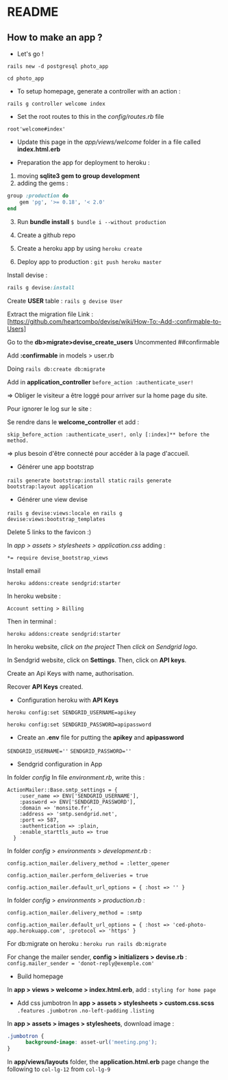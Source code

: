 # README

## How to make an app ?
* Let's go !
```
rails new -d postgresql photo_app
```

```
cd photo_app
```

- To setup homepage, generate a controller with an action : 
```
rails g controller welcome index
```

- Set the root routes to this in the _config/routes.rb_ file
```
root'welcome#index'
```

- Update this page in the _app/views/welcome_ folder in a file called **index.html.erb**

* Preparation the app for deployment to heroku : 
1. moving **sqlite3 gem to group development**
2. adding the gems :
```ruby 
group :production do
    gem 'pg', '>= 0.18', '< 2.0'
end
```
3. Run **bundle install**
```$ bundle i --without production```

4. Create a github repo
5. Create a heroku app by using 
```heroku create```

6. Deploy app to production : 
```git push heroku master```

Install devise :
```ruby
rails g devise:install
```

Create **USER** table :
```rails g devise User```

Extract the migration file
Link : [https://github.com/heartcombo/devise/wiki/How-To:-Add-:confirmable-to-Users]

Go to the **db>migrate>devise_create_users**
Uncommented ##confirmable 

Add **:confirmable** in models > user.rb

Doing 
```rails db:create db:migrate```

Add in **application_controller**
```before_action :authenticate_user!```

=> Obliger le visiteur a être loggé pour arriver sur la home page du site. 

Pour ignorer le log sur le site : 

Se rendre dans le **welcome_controller** et add : 

```skip_before_action :authenticate_user!, only [:index]** before the method.```

=> plus besoin d'être connecté pour accéder à la page d'accueil. 

* Générer une app bootstrap

```rails generate bootstrap:install static```
```rails generate bootstrap:layout application```

* Générer une view devise

```rails g devise:views:locale en```
```rails g devise:views:bootstrap_templates```

Delete 5 links to the favicon :)

In _app > assets > stylesheets > application.css_ adding :

```*= require devise_bootstrap_views```

Install email 

```heroku addons:create sendgrid:starter```

In heroku website : 

```Account setting > Billing```

Then in terminal :

```heroku addons:create sendgrid:starter```

In heroku website, _click on the project_ 
Then _click on Sendgrid logo_. 

In Sendgrid website, click on **Settings**. 
Then, click on **API keys**.

Create an Api Keys with name, authorisation. 

Recover **API Keys** created. 

* Configuration heroku with **API Keys**

```heroku config:set SENDGRID_USERNAME=apikey```

```heroku config:set SENDGRID_PASSWORD=apipassword```

* Create an **.env** file for putting the **apikey** and **apipassword**

```SENDGRID_USERNAME=''```
```SENDGRID_PASSWORD=''```

* Sendgrid configuration in App

In folder _config_
In file _environment.rb_, write this :

```
ActionMailer::Base.smtp_settings = {
    :user_name => ENV['SENDGRID_USERNAME'],
    :password => ENV['SENDGRID_PASSWORD'],
    :domain => 'monsite.fr',
    :address => 'smtp.sendgrid.net',
    :port => 587,
    :authentication => :plain,
    :enable_starttls_auto => true
  }
```

In folder _config_ > _environments_ > _development.rb_ :

```config.action_mailer.delivery_method = :letter_opener```

```config.action_mailer.perform_deliveries = true```

```config.action_mailer.default_url_options = { :host => '' }```

In folder _config_ > _environments_ > _production.rb_ :

```config.action_mailer.delivery_method = :smtp```

```config.action_mailer.default_url_options = { :host => 'ced-photo-app.herokuapp.com', :protocol => 'https' }```

For db:migrate on heroku : 
```heroku run rails db:migrate```

For change the mailer sender, **config > initializers > devise.rb** :
```config.mailer_sender = 'donot-reply@exemple.com'```


* Build homepage

In **app > views > welcome > index.html.erb**, add :
```styling for home page```

* Add css jumbotron 
In **app > assets > stylesheets > custom.css.scss**
```.features```
```.jumbotron```
```.no-left-padding```
```.listing```

In **app > assets > images > stylesheets**, download image : 
```css
.jumbotron {
      background-image: asset-url('meeting.png');
}
```
In **app/views/layouts** folder, the **application.html.erb** page 
change the following to ```col-lg-12``` from ```col-lg-9```
